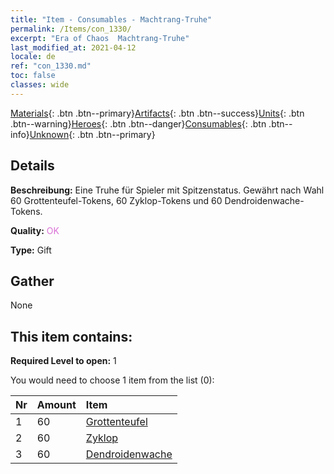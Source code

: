 ```yaml
---
title: "Item - Consumables - Machtrang-Truhe"
permalink: /Items/con_1330/
excerpt: "Era of Chaos  Machtrang-Truhe"
last_modified_at: 2021-04-12
locale: de
ref: "con_1330.md"
toc: false
classes: wide
---
```

 [Materials](/de/Items/){: .btn .btn--primary}[Artifacts](/de/Items/Artifacts/){: .btn .btn--success}[Units](/de/Items/Units/){: .btn .btn--warning}[Heroes](/de/Items/Heroes/){: .btn .btn--danger}[Consumables](/de/Items/Consumables/){: .btn .btn--info}[Unknown](/de/Items/Unknown/){: .btn .btn--primary}

## Details
 **Beschreibung:** Eine Truhe für Spieler mit Spitzenstatus. Gewährt nach Wahl 60 Grottenteufel-Tokens, 60 Zyklop-Tokens und 60 Dendroidenwache-Tokens.

 **Quality:** <span style="color: #DA70D6">OK</span>

 **Type:** Gift

## Gather

  None

## This item contains:

 **Required Level to open:** 1

 You would need to choose 1 item from the list (0):

  | Nr | Amount |     Item    |
  |:---|:-------|:------------|
  | 1 | 60 | [Grottenteufel](/de/Items/unt_230/) | 
  | 2 | 60 | [Zyklop](/de/Items/unt_222/) | 
  | 3 | 60 | [Dendroidenwache](/de/Items/unt_203/) | 
